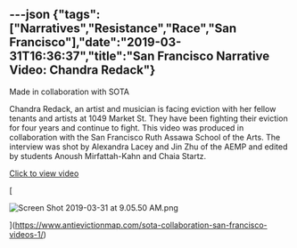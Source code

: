 ---json
{"tags":["Narratives","Resistance","Race","San Francisco"],"date":"2019-03-31T16:36:37","title":"San Francisco Narrative Video: Chandra Redack"}
---

Made in collaboration with SOTA

Chandra Redack, an artist and musician is facing eviction with her fellow tenants and artists at 1049 Market St. They have been fighting their eviction for four years and continue to fight. This video was produced in collaboration with the San Francisco Ruth Assawa School of the Arts. The interview was shot by Alexandra Lacey and Jin Zhu of the AEMP and edited by students Anoush Mirfattah-Kahn and Chaia Startz.

[Click to view video](https://www.antievictionmap.com/sota-collaboration-san-francisco-videos-1/)

[

![Screen Shot 2019-03-31 at 9.05.50 AM.png](/assets/uploads/Screen+Shot+2019-03-31+at+9.05.50+AM.png)

](https://www.antievictionmap.com/sota-collaboration-san-francisco-videos-1/)